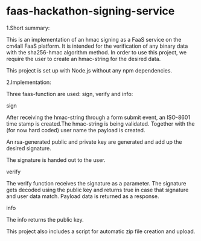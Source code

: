 # faas-hackathon-signing-service

1.Short summary:

This is an implementation of an hmac signing as a FaaS service on the cm4all
FaaS platform. It is intended for the verification of any binary data with the sha256-hmac algorithm method. In order to use this project, we require the user to create an hmac-string for the desired data.

This project is set up with Node.js without any npm dependencies.

2.Implementation:

Three faas-function are used: sign, verify and info:

sign

After receiving the hmac-string through a form submit event, an ISO-8601 time stamp is created.The hmac-string is being validated. Together with the (for now hard coded) user name the payload is created.

An rsa-generated public and private key are generated and add up the desired signature.

The signature is handed out to the user.

verify

The verify function receives the signature as a parameter.
The signature gets decoded using the public key and returns true in case that signature and user data match. Payload data is returned as a response.

info

The info returns the public key.

This project also includes a script for automatic zip file creation and upload.
